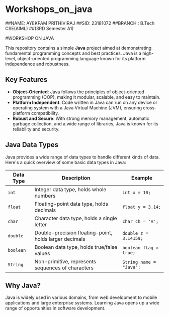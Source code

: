 # Workshops_on_java
##NAME: AYEKPAM PRITHIVIRAJ 
##SID: 23181072
##BRANCH : B.Tech CSE(AIML) 
##(3RD Semester A1)

#WORKSHOP ON JAVA

This repository contains a simple **Java** project aimed at demonstrating fundamental programming concepts and best practices. Java is a high-level, object-oriented programming language known for its platform independence and robustness.

## Key Features

- **Object-Oriented**: Java follows the principles of object-oriented programming (OOP), making it modular, scalable, and easy to maintain.
- **Platform Independent**: Code written in Java can run on any device or operating system with a Java Virtual Machine (JVM), ensuring cross-platform compatibility.
- **Robust and Secure**: With strong memory management, automatic garbage collection, and a wide range of libraries, Java is known for its reliability and security.

## Java Data Types

Java provides a wide range of data types to handle different kinds of data. Here's a quick overview of some basic data types in Java:

| Data Type | Description                               | Example               |
|-----------|-------------------------------------------|-----------------------|
| `int`     | Integer data type, holds whole numbers     | `int x = 10;`         |
| `float`   | Floating-point data type, holds decimals   | `float y = 3.14;`     |
| `char`    | Character data type, holds a single letter | `char ch = 'A';`      |
| `double`  | Double-precision floating-point, holds larger decimals | `double z = 3.14159;` |
| `boolean` | Boolean data type, holds true/false values | `boolean flag = true;`|
| `String`  | Non-primitive, represents sequences of characters | `String name = "Java";` |

## Why Java?

Java is widely used in various domains, from web development to mobile applications and large enterprise systems. Learning Java opens up a wide range of opportunities in software development.

